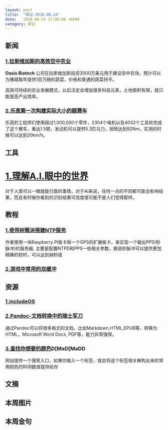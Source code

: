 ```yaml
---
layout: post
title:  "周记-2018.08.24"
date:   2018-08-24 17:00:00 +0800
category: 周记
---
```


## 新闻

### [1.拉斯维加斯的高效空中农业](https://www.businessinsider.com/las-vegas-vertical-farm-bringing-opportunity-to-the-strip-2018-8?r=US&IR=T&utm_source=reddit.com)

**Oasis Biotech** 公司在拉斯维加斯投资3000万美元用于建设空中农场，预计可以为赌城每年提供1百万磅的蔬菜，价格和普通的蔬菜持平。

高效可持续的农业发展模式，以后注定会增加很多科技元素，土地面积有限，就只能提高产出效率。

### [2.乐高第一次构建实际大小的额赛车](https://www.lego.com/en-us/aboutus/news-room/2018/august/technic-bugatti-chiron-build-for-real/)

乐高的工程师们使用超过1,000,000个零件，2304个电机以及4032个工具轮完成了这个赛车，重达1.5顿，发动机可以提供5.3匹马力，扭矩达到92Nm，实测的时候可以达到20km/h。


## 工具

# [1.理解A.I.眼中的世界](https://hackernoon.com/understanding-what-artificial-intelligence-actually-sees-7d4e5b9e648e)

对于人类可以一眼就能归类的事情，对于AI来说，任何一点的不同都可能会影响结果，而且有时候你看到的识别结果可信度很可能不是人们觉得那样。


## 教程

### [1.使用树莓派搭建NTP服务](https://www.satsignal.eu/ntp/Raspberry-Pi-NTP.html)

作者使用一块Raspberry Pi板卡和一个GPS的扩展板卡，来实现一个输出PPS(秒脉冲)的服务器, 主要是配置NTPD和PPS一些相关参数，据说秒脉冲可以提供更加精确的校时，可以达到纳秒级

### [2.游戏中常用的双缓冲](http://gameprogrammingpatterns.com/double-buffer.html)


## 资源

### [1.includeOS](http://www.includeos.org)

### [2.Pandoc-文档转换中的瑞士军刀](https://pandoc.org/index.html)

通过Pandoc可以将很多格式的文档，比如Markdown,HTML,EPUB等，转换为HTML，Microsoft Word Docx, PDF等，能力非常强悍。

### [3.查找你想要的颜色](https://picular.co)D[MaD[MaDD

网站提供一个搜索入口，如果你输入一个标签，就会将这个标签相关解构出来的常用颜色的RGB数值提供给你


## 文摘

## 本周图片

## 本周金句 
